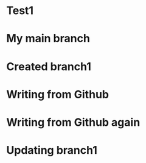 # Test1
# My main branch
# Created branch1
# Writing from Github
# Writing from Github again
# Updating branch1
